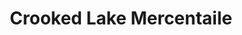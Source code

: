 ---
title: "Crooked Lake Mercentaile"
url: /branchport/crooked-lake-mercentaile/
shop: Supermarkt
---
